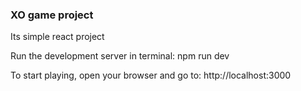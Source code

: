 ### XO game project

Its simple react project

Run the development server in terminal: npm run dev

To start playing, open your browser and go to: http://localhost:3000
